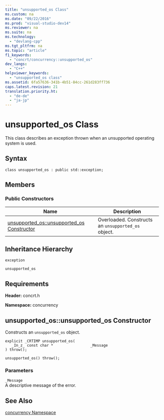 ```yaml
---
title: "unsupported_os Class"
ms.custom: na
ms.date: "09/22/2016"
ms.prod: "visual-studio-dev14"
ms.reviewer: na
ms.suite: na
ms.technology: 
  - "devlang-cpp"
ms.tgt_pltfrm: na
ms.topic: "article"
f1_keywords: 
  - "concrt/concurrency::unsupported_os"
dev_langs: 
  - "C++"
helpviewer_keywords: 
  - "unsupported_os class"
ms.assetid: 6fa57636-341b-4b51-84cc-261d283ff736
caps.latest.revision: 21
translation.priority.ht: 
  - "de-de"
  - "ja-jp"
---
```

# unsupported_os Class
This class describes an exception thrown when an unsupported operating system is used.  
  
## Syntax  
  
```  
class unsupported_os : public std::exception;  
```  
  
## Members  
  
### Public Constructors  
  
|Name|Description|  
|----------|-----------------|  
|[unsupported_os::unsupported_os Constructor](#unsupported_os__unsupported_os_constructor)|Overloaded. Constructs an                                         `unsupported_os` object.|  
  
## Inheritance Hierarchy  
 `exception`  
  
 `unsupported_os`  
  
## Requirements  
 **Header:** concrt.h  
  
 **Namespace:** concurrency  
  
##  <a name="unsupported_os__unsupported_os_constructor"></a>  unsupported_os::unsupported_os Constructor  
 Constructs an                 `unsupported_os` object.  
  
```  
explicit _CRTIMP unsupported_os(  
   _In_z_ const char *                 _Message  
) throw();  
  
unsupported_os() throw();  
```  
  
### Parameters  
 `_Message`  
 A descriptive message of the error.  
  
## See Also  
 [concurrency Namespace](../vs140/concurrency-namespace.md)